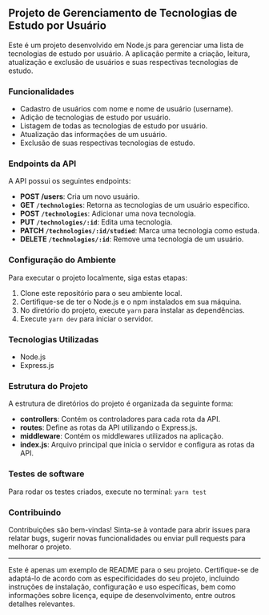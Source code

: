 ## Projeto de Gerenciamento de Tecnologias de Estudo por Usuário

Este é um projeto desenvolvido em Node.js para gerenciar uma lista de tecnologias de estudo por usuário. A aplicação permite a criação, leitura, atualização e exclusão de usuários e suas respectivas tecnologias de estudo.

### Funcionalidades

- Cadastro de usuários com nome e nome de usuário (username).
- Adição de tecnologias de estudo por usuário.
- Listagem de todas as tecnologias de estudo por usuário.
- Atualização das informações de um usuário.
- Exclusão de suas respectivas tecnologias de estudo.

### Endpoints da API

A API possui os seguintes endpoints:

- **POST /users**: Cria um novo usuário.
- **GET `/technologies`**: Retorna as tecnologias de um usuário especifico.
- **POST `/technologies`**: Adicionar uma nova tecnologia.
- **PUT `/technologies/:id`**: Edita uma tecnologia.
- **PATCH `/technologies/:id/studied`**: Marca uma tecnologia como estuda.
- **DELETE `/technologies/:id`**: Remove uma tecnologia de um usuário.

### Configuração do Ambiente

Para executar o projeto localmente, siga estas etapas:

1. Clone este repositório para o seu ambiente local.
2. Certifique-se de ter o Node.js e o npm instalados em sua máquina.
3. No diretório do projeto, execute `yarn` para instalar as dependências.
4. Execute `yarn dev` para iniciar o servidor.

### Tecnologias Utilizadas

- Node.js
- Express.js

### Estrutura do Projeto

A estrutura de diretórios do projeto é organizada da seguinte forma:

- **controllers**: Contém os controladores para cada rota da API.
- **routes**: Define as rotas da API utilizando o Express.js.
- **middleware**: Contém os middlewares utilizados na aplicação.
- **index.js**: Arquivo principal que inicia o servidor e configura as rotas da API.

### Testes de software

Para rodar os testes criados, execute no terminal: `yarn test`

### Contribuindo

Contribuições são bem-vindas! Sinta-se à vontade para abrir issues para relatar bugs, sugerir novas funcionalidades ou enviar pull requests para melhorar o projeto.

---

Este é apenas um exemplo de README para o seu projeto. Certifique-se de adaptá-lo de acordo com as especificidades do seu projeto, incluindo instruções de instalação, configuração e uso específicas, bem como informações sobre licença, equipe de desenvolvimento, entre outros detalhes relevantes.
